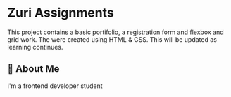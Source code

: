 
# Zuri Assignments

This project contains a basic portifolio, a registration form and flexbox and grid work.
The were created using HTML & CSS.
This will be updated as learning continues.


## 🚀 About Me
I'm a frontend developer student

